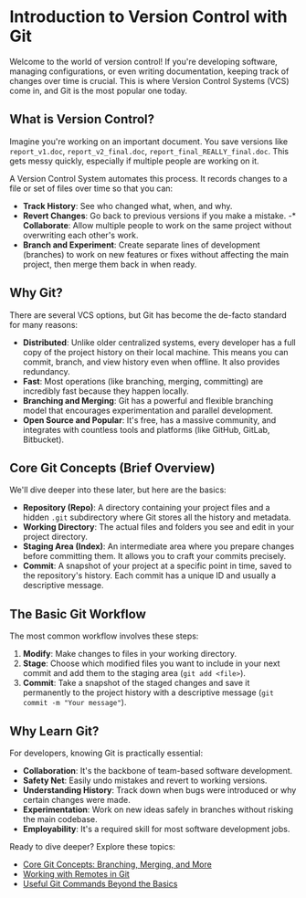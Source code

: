 # Introduction to Version Control with Git

Welcome to the world of version control! If you're developing software, managing configurations, or even writing documentation, keeping track of changes over time is crucial. This is where Version Control Systems (VCS) come in, and Git is the most popular one today.

## What is Version Control?

Imagine you're working on an important document. You save versions like `report_v1.doc`, `report_v2_final.doc`, `report_final_REALLY_final.doc`. This gets messy quickly, especially if multiple people are working on it.

A Version Control System automates this process. It records changes to a file or set of files over time so that you can:

- **Track History**: See who changed what, when, and why.
- **Revert Changes**: Go back to previous versions if you make a mistake.
-* **Collaborate**: Allow multiple people to work on the same project without overwriting each other's work.
- **Branch and Experiment**: Create separate lines of development (branches) to work on new features or fixes without affecting the main project, then merge them back in when ready.

## Why Git?

There are several VCS options, but Git has become the de-facto standard for many reasons:

- **Distributed**: Unlike older centralized systems, every developer has a full copy of the project history on their local machine. This means you can commit, branch, and view history even when offline. It also provides redundancy.
- **Fast**: Most operations (like branching, merging, committing) are incredibly fast because they happen locally.
- **Branching and Merging**: Git has a powerful and flexible branching model that encourages experimentation and parallel development.
- **Open Source and Popular**: It's free, has a massive community, and integrates with countless tools and platforms (like GitHub, GitLab, Bitbucket).

## Core Git Concepts (Brief Overview)

We'll dive deeper into these later, but here are the basics:

- **Repository (Repo)**: A directory containing your project files and a hidden `.git` subdirectory where Git stores all the history and metadata.
- **Working Directory**: The actual files and folders you see and edit in your project directory.
- **Staging Area (Index)**: An intermediate area where you prepare changes before committing them. It allows you to craft your commits precisely.
- **Commit**: A snapshot of your project at a specific point in time, saved to the repository's history. Each commit has a unique ID and usually a descriptive message.

## The Basic Git Workflow

The most common workflow involves these steps:

1. **Modify**: Make changes to files in your working directory.
2. **Stage**: Choose which modified files you want to include in your next commit and add them to the staging area (`git add <file>`).
3. **Commit**: Take a snapshot of the staged changes and save it permanently to the project history with a descriptive message (`git commit -m "Your message"`).

## Why Learn Git?

For developers, knowing Git is practically essential:

- **Collaboration**: It's the backbone of team-based software development.
- **Safety Net**: Easily undo mistakes and revert to working versions.
- **Understanding History**: Track down when bugs were introduced or why certain changes were made.
- **Experimentation**: Work on new ideas safely in branches without risking the main codebase.
- **Employability**: It's a required skill for most software development jobs.

Ready to dive deeper? Explore these topics:

- [Core Git Concepts: Branching, Merging, and More](./git-core-concepts.md)
- [Working with Remotes in Git](./git-remotes.md)
- [Useful Git Commands Beyond the Basics](./git-useful-commands.md)
